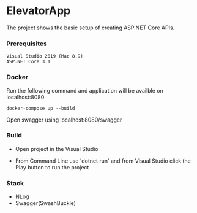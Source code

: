 # ElevatorApp

The project shows the basic setup of creating ASP.NET Core APIs.

### Prerequisites

```
Visual Studio 2019 (Mac 8.9)
ASP.NET Core 3.1 

```

### Docker

Run the following command and application will be availble on localhost:8080
```
docker-compose up --build
```
Open swagger using localhost:8080/swagger

### Build

* Open project in the Visual Studio

* From Command Line use 'dotnet run' and from Visual Studio click the Play button to run the project

### Stack

- NLog
- Swagger(SwashBuckle)
